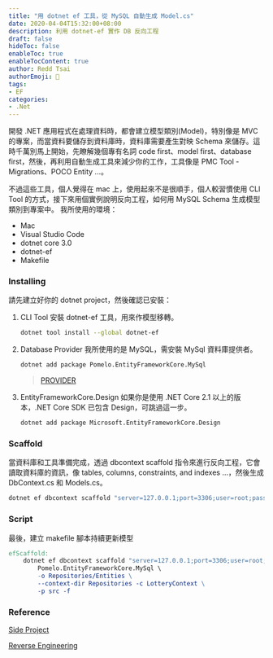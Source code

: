 ```yaml
---
title: "用 dotnet ef 工具，從 MySQL 自動生成 Model.cs"
date: 2020-04-04T15:32:00+08:00
description: 利用 dotnet-ef 實作 DB 反向工程
draft: false
hideToc: false
enableToc: true
enableTocContent: true
author: Redd Tsai
authorEmoji: 🐔
tags:
- EF
categories:
- .Net
---
```


開發 .NET 應用程式在處理資料時，都會建立模型類別(Model)，特別像是 MVC 的專案，而當資料要儲存到資料庫時，資料庫需要產生對映 Schema 來儲存。這時千萬別馬上開始，先瞭解幾個專有名詞 code first、model first、database first，然後，再利用自動生成工具來減少你的工作，工具像是 PMC Tool - Migrations、POCO Entity ...。

不過這些工具，個人覺得在 mac 上，使用起來不是很順手，個人較習慣使用 CLI Tool 的方式，接下來用個實例說明反向工程，如何用 MySQL Schema 生成模型類別到專案中。
我所使用的環境：
- Mac
- Visual Studio Code
- dotnet core 3.0
- dotnet-ef
- Makefile

### Installing

請先建立好你的 dotnet project，然後確認已安裝：
1. CLI Tool
    安裝 dotnet-ef 工具，用來作模型移轉。
    ``` bash
    dotnet tool install --global dotnet-ef
    ```
2. Database Provider
    我所使用的是 MySQL，需安裝 MySql 資料庫提供者。
    ``` bash
    dotnet add package Pomelo.EntityFrameworkCore.MySql
    ```
    > [PROVIDER](https://docs.microsoft.com/zh-tw/ef/core/providers/?tabs=dotnet-core-cli)
3. EntityFrameworkCore.Design
    如果你是使用 .NET Core 2.1 以上的版本，.NET Core SDK 已包含 Design，可跳過這一步。
    ``` bash
    dotnet add package Microsoft.EntityFrameworkCore.Design
    ```

### Scaffold

當資料庫和工具準備完成，透過 dbcontext scaffold 指令來進行反向工程，它會讀取資料庫的資訊，像 tables, columns, constraints, and indexes ...，然後生成 DbContext.cs 和 Models.cs。
``` bash
dotnet ef dbcontext scaffold "server=127.0.0.1;port=3306;user=root;password=pwd;database=db" Pomelo.EntityFrameworkCore.MySql
```

### Script

最後，建立 makefile 腳本持續更新模型
``` Makefile
efScaffold:
    dotnet ef dbcontext scaffold "server=127.0.0.1;port=3306;user=root;password=pwd;database=db" \
        Pomelo.EntityFrameworkCore.MySql \
        -o Repositories/Entities \
        --context-dir Repositories -c LotteryContext \
        -p src -f
```

### Reference

[Side Project](https://github.com/reddtsai/dotnetLotteryAPI)

[Reverse Engineering](https://docs.microsoft.com/zh-tw/ef/core/miscellaneous/cli/dotnet)